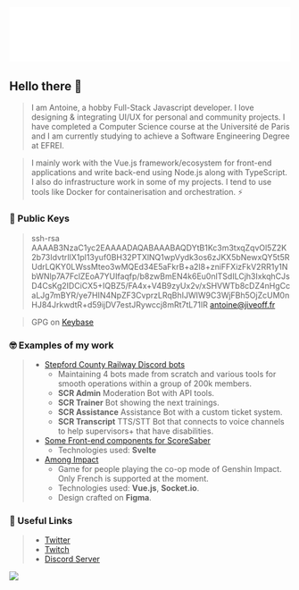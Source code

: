 ![Metrics](https://github.com/JiveOff/JiveOff/raw/main/github-metrics.svg)

## Hello there 👋

> I am Antoine, a hobby Full-Stack Javascript developer. I love designing & integrating UI/UX for personal and community projects. I have completed a Computer Science course at the Université de Paris and I am currently studying to achieve a Software Engineering Degree at EFREI.

> I mainly work with the Vue.js framework/ecosystem for front-end applications and write back-end using Node.js along with TypeScript. I also do infrastructure work in some of my projects. I tend to use tools like Docker for containerisation and orchestration. ⚡

### 🔑 Public Keys

> ssh-rsa AAAAB3NzaC1yc2EAAAADAQABAAABAQDYtB1Kc3m3txqZqvOl5Z2K2b73IdvtrIlX1pl13yuf0BH32PTXlNQ1wpVydk3os6zJKX5bNewxQY5t5RUdrLQKY0LWssMteo3wMQEd34E5aFkrB+a2l8+zniFFXizFkV2RR1y1NbWNlp7A7FclZEoA7YUIfaqfp/b8zwBmEN4k6Eu0nlTSdILCjh3IxkqhCJsD4CsKg2IDCiCX5+IQBZ5/FA4x+V4B9zyUx2v/xSHVWTb8cDZ4nHgCcaLJg7mBYR/ye7HIN4NpZF3CvprzLRqBhIJWIW9C3WjFBh5OjZcUM0nHJ84JrkwdtR+d59ijDV7estJRywccj8mRt7tL71IR antoine@jiveoff.fr

> GPG on [Keybase](https://keybase.io/jiveoff/pgp_keys.asc)

### 🤓 Examples of my work

> - [Stepford County Railway Discord bots](https://discord.gg/scr)
>   - Maintaining 4 bots made from scratch and various tools for smooth operations within a group of 200k members.
>   -   **SCR Admin** Moderation Bot with API tools.
>   -   **SCR Trainer** Bot showing the next trainings.
>   -   **SCR Assistance** Assistance Bot with a custom ticket system.
>   -   **SCR Transcript** TTS/STT Bot that connects to voice channels to help supervisors+ that have disabilities.
> - [Some Front-end components for ScoreSaber](https://scoresaber.com)
>   - Technologies used: **Svelte**
> - [Among Impact](https://among-impact.jiveoff.fr)
>   - Game for people playing the co-op mode of Genshin Impact. Only French is supported at the moment.
>   - Technologies used: **Vue.js**, **Socket.io**.
>   - Design crafted on **Figma**.

### 💬 Useful Links

> - [Twitter](https://twitter.com/JiveOff)
> - [Twitch](https://twitch.tv/jiveoff)
> - [Discord Server](https://discord.jiveoff.fr)

<img src="https://cr-ss-service.azurewebsites.net/api/ScreenShot?widget=summary&username=jiveoff" style="width: 450px">
